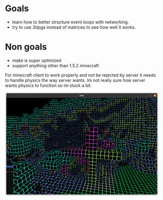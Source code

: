 # Goals
- learn how to better structure event loops with networking.
- try to use 3dpga instead of matrices to see how well it works.

# Non goals
- make is super optimized
- support anything other than 1.5.2 minecraft


For minecraft client to work properly and not be rejected by server it needs to handle physics the way server wants. Im not really sure how server wants physics to function so im stuck a bit.

![screen shot](./assets/screenshot.png)

